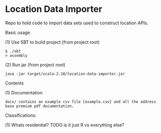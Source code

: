 Location Data Importer
======================

Repo to hold code to import data sets used to construct location APIs.


Basic usage

(1) Use SBT to build project (from project root)

    $ ./sbt
    > assembly

(2) Run jar (from project root)

    java -jar target/scala-2.10/location-data-importer.jar


Contents

(1) Documentation

    docs/ contains an example csv file [example.csv] and all the address base premium pdf documentation.


Classifications:

(1) Whats residential? TODO  is it just R vs everything else?